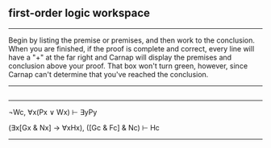 ## first-order logic workspace

---

Begin by listing the premise or premises, and then work to the conclusion. When you are finished, if the proof is complete and correct, every line will have a "+" at the far right and Carnap will display the premises and conclusion above your proof. That box won't turn green, however, since Carnap can't determine that you've reached the conclusion.

---

~~~{.Playground .ForallxQLPlus options="fonts tabindent resize render" guides="fitch"} 
~~~

---
¬Wc, ∀x(Px ∨ Wx) &vdash; &exist;yPy

(&exist;x[Gx & Nx] → ∀xHx), ([Gc & Fc] & Nc) &vdash; Hc

---